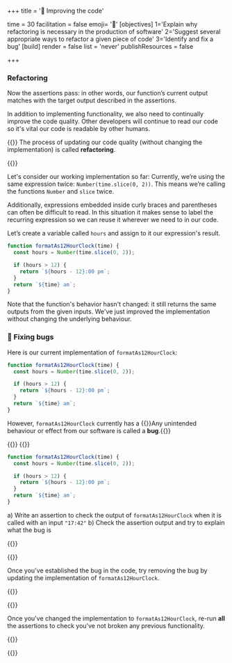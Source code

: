 +++
title = '🧹 Improving the code'

time = 30
facilitation = false
emoji= '🧩'
[objectives]
1='Explain why refactoring is necessary in the production of software'
2='Suggest several appropriate ways to refactor a given piece of code'
3='Identify and fix a bug'
[build]
  render = false
  list = 'never'
  publishResources = false

+++

### Refactoring

Now the assertions pass: in other words, our function’s current output matches with the target output described in the assertions.

In addition to implementing functionality, we also need to continually improve the code quality.
Other developers will continue to read our code so it's vital our code is readable by other humans.

{{<note type="tip" title="Definition: refactoring">}}
The process of updating our code quality (without changing the implementation) is called **refactoring**.

{{</note>}}

Let's consider our working implementation so far:
Currently, we’re using the same expression twice: `Number(time.slice(0, 2))`. This means we’re calling the functions `Number` and `slice` twice.

Additionally, expressions embedded inside curly braces and parentheses can often be difficult to read. In this situation it makes sense to label the recurring expression so we can reuse it wherever we need to in our code.

Let’s create a variable called `hours` and assign to it our expression's result.

```js
function formatAs12HourClock(time) {
  const hours = Number(time.slice(0, 2));

  if (hours > 12) {
    return `${hours - 12}:00 pm`;
  }
  return `${time} am`;
}
```

Note that the function's behavior hasn't changed: it still returns the same outputs from the given inputs. We've just improved the implementation without changing the underlying behaviour.

### 🐛 Fixing bugs

Here is our current implementation of `formatAs12HourClock`:

```js
function formatAs12HourClock(time) {
  const hours = Number(time.slice(0, 2));

  if (hours > 12) {
    return `${hours - 12}:00 pm`;
  }
  return `${time} am`;
}
```

However, `formatAs12HourClock` currently has a {{<tooltip title="bug">}}Any unintended behaviour or effect from our software is called a **bug**.{{</tooltip>}}

{{<tabs name="bug fix">}}
{{<tab name="⚖️ Check the code">}}

```js
function formatAs12HourClock(time) {
  const hours = Number(time.slice(0, 2));

  if (hours > 12) {
    return `${hours - 12}:00 pm`;
  }
  return `${time} am`;
}
```

a) Write an assertion to check the output of `formatAs12HourClock` when it is called with an input `"17:42"`
b) Check the assertion output and try to explain what the bug is

{{</tab>}}

{{<tab name="🔧 Fix">}}

Once you've established the bug in the code, try removing the bug by updating the implementation of `formatAs12HourClock`.

{{</tab>}}

{{<tab name="⚖️ Re-run assertions">}}

Once you've changed the implementation to `formatAs12HourClock`, re-run **all** the assertions to check you've not broken any previous functionality.

{{</tab>}}

{{</tabs>}}

